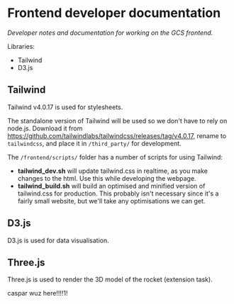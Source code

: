 # Frontend developer documentation

*Developer notes and documentation for working on the GCS frontend.*

Libraries:
- Tailwind
- D3.js

## Tailwind
Tailwind v4.0.17 is used for stylesheets. 

The standalone version of Tailwind will be used so we don't have to rely on node.js. Download it from https://github.com/tailwindlabs/tailwindcss/releases/tag/v4.0.17, rename to `tailwindcss`, and place it in `/third_party/` for development. 

The `/frontend/scripts/` folder has a number of scripts for using Tailwind:

- **tailwind_dev.sh** will update tailwind.css in realtime, as you make changes to the html. Use this while developing the webpage.
- **tailwind_build.sh** will build an optimised and minified version of tailwind.css for production. This probably isn't necessary since it's a fairly small website, but we'll take any optimisations we can get.

## D3.js
D3.js is used for data visualisation.

## Three.js
Three.js is used to render the 3D model of the rocket (extension task).


caspar wuz here!!!!1!
